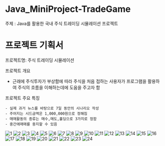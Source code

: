 # Java_MiniProject-TradeGame

  주제 : Java를 활용한 국내 주식 트레이딩 시뮬레이션 프로젝트
  

# 프로젝트 기획서

  프로젝트명: 주식 트레이딩 시뮬레이션

  프로젝트 개요

   - 근래에 주식투자가 부상함에 따라 주식을 처음 접하는 사용자가
     프로그램을 활용하여 주식의 흐름을 이해하는데에 도움을 주고자 함

   
  프로젝트 주요 특징

    - 실제 과거 뉴스를 바탕으로 7일 동안의 시나리오 작성
    - 주어지는 시드금액은 1,000,000원으로 정해짐
    - 매매활동의 종류는 매수,매도,홀딩으로 3가지로 정함
    - 중간에매매를 중지할 수 있음
    
![1](https://user-images.githubusercontent.com/86037701/125396240-4042c400-e3e7-11eb-8d3b-2bc2d26b7896.jpg)
![2](https://user-images.githubusercontent.com/86037701/125396245-4173f100-e3e7-11eb-9aa5-699f9ae52508.jpg)
![3](https://user-images.githubusercontent.com/86037701/125396251-420c8780-e3e7-11eb-8041-3f814de6d99e.jpg)
![4](https://user-images.githubusercontent.com/86037701/125396253-42a51e00-e3e7-11eb-98d7-af6542e5c5e2.jpg)
![5](https://user-images.githubusercontent.com/86037701/125396254-433db480-e3e7-11eb-9215-38a3a56f3e13.jpg)
![6](https://user-images.githubusercontent.com/86037701/125396256-43d64b00-e3e7-11eb-87a0-484322fbdef3.jpg)
![7](https://user-images.githubusercontent.com/86037701/125396259-45077800-e3e7-11eb-8101-43b079b76711.jpg)
![8](https://user-images.githubusercontent.com/86037701/125396261-45a00e80-e3e7-11eb-8390-6e48e8fbee1d.jpg)
![9](https://user-images.githubusercontent.com/86037701/125396265-4638a500-e3e7-11eb-84f3-8335c65a66b4.jpg)
![10](https://user-images.githubusercontent.com/86037701/125396268-4769d200-e3e7-11eb-8bbe-1dfd8ab8cb42.jpg)
![11](https://user-images.githubusercontent.com/86037701/125396271-489aff00-e3e7-11eb-9292-0e758e9aa5ab.jpg)
![12](https://user-images.githubusercontent.com/86037701/125396273-49cc2c00-e3e7-11eb-971a-a7655f77ab35.jpg)
![13](https://user-images.githubusercontent.com/86037701/125396275-4afd5900-e3e7-11eb-92d5-8a2896ef0a0d.jpg)
![14](https://user-images.githubusercontent.com/86037701/125396283-4cc71c80-e3e7-11eb-9761-b36517e9105d.jpg)
![15](https://user-images.githubusercontent.com/86037701/125396292-4f297680-e3e7-11eb-8e4b-0771464eca7f.jpg)
![16](https://user-images.githubusercontent.com/86037701/125396299-518bd080-e3e7-11eb-8f3b-ff617e739b84.jpg)
![17](https://user-images.githubusercontent.com/86037701/125396302-52246700-e3e7-11eb-915e-fdafa9d89896.jpg)
![18](https://user-images.githubusercontent.com/86037701/125396306-53559400-e3e7-11eb-8754-2f7c92dc9c53.jpg)
![19](https://user-images.githubusercontent.com/86037701/125396310-5486c100-e3e7-11eb-9416-8ce9d0f7e887.jpg)
![20](https://user-images.githubusercontent.com/86037701/125396315-55b7ee00-e3e7-11eb-9ab9-09e60953f1ca.jpg)
![21](https://user-images.githubusercontent.com/86037701/125396318-56508480-e3e7-11eb-9051-88083342aa5b.jpg)
![22](https://user-images.githubusercontent.com/86037701/125396323-5781b180-e3e7-11eb-8c69-0d38407cb869.jpg)
![23](https://user-images.githubusercontent.com/86037701/125396324-58b2de80-e3e7-11eb-9bd7-df3596f2bb5b.jpg)
![24](https://user-images.githubusercontent.com/86037701/125396330-594b7500-e3e7-11eb-833b-345a986aef02.jpg)
    
